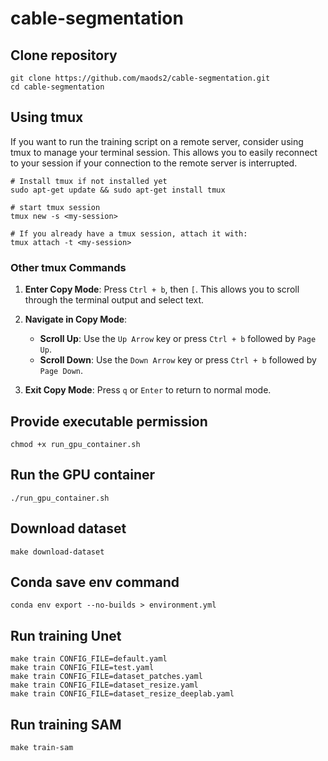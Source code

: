 # cable-segmentation

## Clone repository
```
git clone https://github.com/maods2/cable-segmentation.git
cd cable-segmentation
```

## Using tmux
If you want to run the training script on a remote server, consider using tmux to manage your terminal session. This allows you to easily reconnect to your session if your connection to the remote server is interrupted.
```
# Install tmux if not installed yet
sudo apt-get update && sudo apt-get install tmux

# start tmux session
tmux new -s <my-session>

# If you already have a tmux session, attach it with:
tmux attach -t <my-session>
```
### Other tmux Commands

1. **Enter Copy Mode**: Press `Ctrl + b`, then `[`. This allows you to scroll through the terminal output and select text.
  
2. **Navigate in Copy Mode**:
   - **Scroll Up**: Use the `Up Arrow` key or press `Ctrl + b` followed by `Page Up`.
   - **Scroll Down**: Use the `Down Arrow` key or press `Ctrl + b` followed by `Page Down`.

3. **Exit Copy Mode**: Press `q` or `Enter` to return to normal mode.


## Provide executable permission
```
chmod +x run_gpu_container.sh
```

## Run the GPU container
```
./run_gpu_container.sh
```

## Download dataset
```
make download-dataset
```

## Conda save env command
```
conda env export --no-builds > environment.yml
```

## Run training Unet
```
make train CONFIG_FILE=default.yaml
make train CONFIG_FILE=test.yaml
make train CONFIG_FILE=dataset_patches.yaml
make train CONFIG_FILE=dataset_resize.yaml
make train CONFIG_FILE=dataset_resize_deeplab.yaml
```

## Run training SAM
```
make train-sam
```
